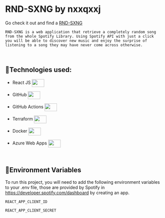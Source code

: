 # RND-SXNG by nxxqxxj

Go check it out and find a [RND-SXNG](https://rnd-sxng.joaquin7ap.com/)

    RND-SXNG is a web application that retrieve a completely random song from the whole Spotify Library. Using Spotify API with just a click you will be able to discover new music and enjoy the surprise of listening to a song they may have never come across otherwise.

<br>

## 🎷Technologies used:

- React JS
  <img src="https://raw.githubusercontent.com/gilbarbara/logos/1b8f5561d14ba9b8cf760c0df2fe56338cdcdbb3/logos/react.svg" width="40" height="25" align="center">

- GitHub
  <img src="https://raw.githubusercontent.com/gilbarbara/logos/1b8f5561d14ba9b8cf760c0df2fe56338cdcdbb3/logos/github-icon.svg" width="40" height="25" align="center">

- GitHub Actions
  <img src="https://raw.githubusercontent.com/gilbarbara/logos/1b8f5561d14ba9b8cf760c0df2fe56338cdcdbb3/logos/github-actions.svg" width="40" height="25" align="center">

- Terraform
  <img src="https://raw.githubusercontent.com/gilbarbara/logos/1b8f5561d14ba9b8cf760c0df2fe56338cdcdbb3/logos/terraform-icon.svg" width="40" height="25" align="center">

- Docker
  <img src="https://raw.githubusercontent.com/gilbarbara/logos/1b8f5561d14ba9b8cf760c0df2fe56338cdcdbb3/logos/docker-icon.svg" width="40" height="25" align="center">

- Azure Web Apps
  <img src="https://raw.githubusercontent.com/gilbarbara/logos/1b8f5561d14ba9b8cf760c0df2fe56338cdcdbb3/logos/microsoft-azure.svg" width="40" height="25" align="center">

<br>

## 🎸Environment Variables

To run this project, you will need to add the following environment variables to your .env file, those are provided by Spotify in https://developer.spotify.com/dashboard by creating an app.

`REACT_APP_CLIENT_ID`

`REACT_APP_CLIENT_SECRET`
